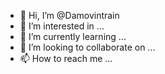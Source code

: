 - 👋 Hi, I’m @Damovintrain
- 👀 I’m interested in ...
- 🌱 I’m currently learning ...
- 💞️ I’m looking to collaborate on ...
- 📫 How to reach me ...

<!---
Damovintrain/Damovintrain is a ✨ special ✨ repository because its `README.md` (this file) appears on your GitHub profile.
You can click the Preview link to take a look at your changes.
--->
